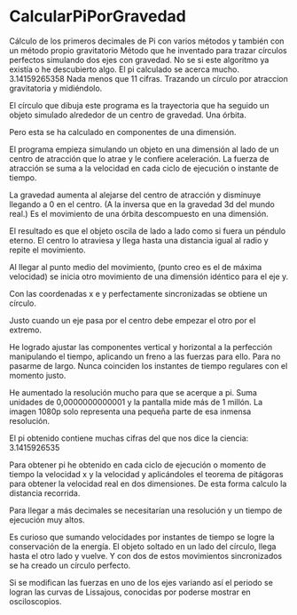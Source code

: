 # CalcularPiPorGravedad
Cálculo de los primeros decimales de Pi con varios métodos y también con un método propio gravitatorio
Método que he inventado para trazar círculos perfectos simulando dos ejes con gravedad.
No se si este algoritmo ya existía o he descubierto algo. El pi calculado se acerca mucho.
3.14159265358
Nada menos que 11 cifras. Trazando un círculo por atraccion gravitatoria y midiéndolo.

El círculo que dibuja este programa es la trayectoria que ha seguido un objeto simulado alrededor de un centro de gravedad. Una órbita. 

Pero esta se ha calculado en componentes de una dimensión.

El programa empieza simulando un objeto en una dimensión al lado de un centro de atracción que lo atrae y le confiere aceleración.
La fuerza de atracción se suma a la velocidad en cada ciclo de ejecución o instante de tiempo.

La gravedad aumenta al alejarse del centro de atracción y disminuye llegando a 0 en el centro. (A la inversa que en la gravedad 3d del mundo real.)  Es el movimiento de una órbita descompuesto en una dimensión.

El resultado es que el objeto oscila de lado a lado como si fuera un péndulo eterno. El centro lo atraviesa y llega hasta una distancia igual al radio y repite el movimiento.

Al llegar al punto medio del movimiento, (punto creo es el de máxima velocidad) se inicia otro movimiento de una dimensión idéntico para el eje y.

Con las coordenadas x e y perfectamente sincronizadas se obtiene un círculo.

Justo cuando un eje pasa por el centro debe empezar el otro por el extremo.

He logrado ajustar las componentes vertical y horizontal a la perfección manipulando el tiempo, aplicando un freno a las fuerzas para ello. Para no pasarme de largo. Nunca coinciden los instantes de tiempo regulares con el momento justo.

He aumentado la resolución mucho para que se acerque a pi. Suma unidades de 0,0000000000001 y la pantalla mide más de 1 millón.
La imagen 1080p solo representa una pequeña parte de esa inmensa resolución.

El pi obtenido contiene muchas cifras del que nos dice la ciencia:
3.1415926535

Para obtener pi he obtenido en cada ciclo de ejecución o momento de tiempo la velocidad x y la velocidad y aplicándoles el teorema de pitágoras para obtener la velocidad real en dos dimensiones. De esta forma calculo la distancia recorrida.

Para llegar a más decimales se necesitarían una resolución y un tiempo de ejecución muy altos.

Es curioso que sumando velocidades por instantes de tiempo se logre la conservación de la energía. El objeto soltado en un lado del círculo, llega hasta el otro lado y vuelve. Y con dos de estos movimientos sincronizados se ha creado un círculo perfecto.

Si se modifican las fuerzas en uno de los ejes variando así el periodo se logran las curvas de Lissajous, conocidas por poderse mostrar en osciloscopios.
